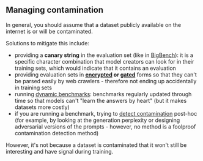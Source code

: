 ## Managing contamination
In general, you should assume that a dataset publicly available on the internet is or will be contaminated. 

Solutions to mitigate this include:
- providing a **canary string** in the evaluation set (like in [BigBench](https://github.com/google/BIG-bench)): it is a specific character combination that model creators can look for in their training sets, which would indicate that it contains an evaluation
- providing evaluation sets in **[encrypted](https://arxiv.org/pdf/2309.16575) or [gated](https://huggingface.co/datasets/Idavidrein/gpqa)** forms so that they can't be parsed easily by web crawlers - therefore not ending up accidentally in training sets 
- running [dynamic benchmarks](https://arxiv.org/abs/2104.14337): benchmarks regularly updated through time so that models can't "learn the answers by heart" (but it makes datasets more costly)
- if you are running a benchmark, trying to [detect contamination](https://arxiv.org/abs/2311.06233) post-hoc (for example, by looking at the generation perplexity or designing adversarial versions of the prompts - however, no method is a foolproof contamination detection method)

However, it's not because a dataset is contaminated that it won't still be interesting and have signal during training.